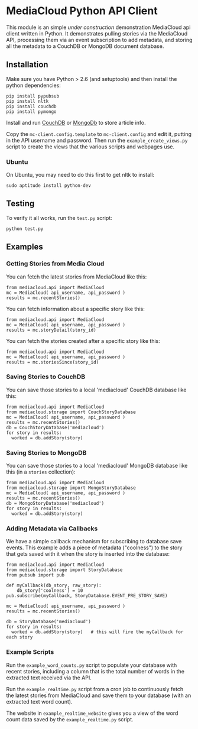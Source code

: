 MediaCloud Python API Client
============================

This module is an simple *under construction* demonstration MediaCloud api client written 
in Python.  It demonstrates pulling stories via the MediaCloud API, processing them via an 
event subscription to add metadata, and storing all the metadata to a CouchDB or MongoDB 
document database.

Installation
------------

Make sure you have Python > 2.6 (and setuptools) and then install the python dependencies:
    
    pip install pypubsub
    pip install nltk
    pip install couchdb
    pip install pymongo
    
Install and run [CouchDB](http://couchdb.apache.org) or [MongoDb](http://mongodb.org) to store 
article info.

Copy the `mc-client.config.template` to `mc-client.config` and edit it, putting in the 
API username and password.  Then run the `example_create_views.py` script to create the 
views that the various scripts and webpages use.

### Ubuntu

On Ubuntu, you may need to do this first to get nltk to install:

    sudo aptitude install python-dev

Testing
-------

To verify it all works, run the `test.py` script:

    python test.py 

Examples
--------

### Getting Stories from Media Cloud

You can fetch the latest stories from MediaCloud like this:

    from mediacloud.api import MediaCloud
    mc = MediaCloud( api_username, api_password )
    results = mc.recentStories()

You can fetch information about a specific story like this:

    from mediacloud.api import MediaCloud
    mc = MediaCloud( api_username, api_password )
    results = mc.storyDetail(story_id)

You can fetch the stories created after a specific story like this:

    from mediacloud.api import MediaCloud
    mc = MediaCloud( api_username, api_password )
    results = mc.storiesSince(story_id)

### Saving Stories to CouchDB

You can save those stories to a local 'mediacloud' CouchDB database like this:

    from mediacloud.api import MediaCloud
    from mediacloud.storage import CouchStoryDatabase
    mc = MediaCloud( api_username, api_password )
    results = mc.recentStories()
    db = CouchStoryDatabase('mediacloud')
    for story in results:
      worked = db.addStory(story)

### Saving Stories to MongoDB

You can save those stories to a local 'mediacloud' MongoDB database like this 
(in a `stories` collection):

    from mediacloud.api import MediaCloud
    from mediacloud.storage import MongoStoryDatabase
    mc = MediaCloud( api_username, api_password )
    results = mc.recentStories()
    db = MongoStoryDatabase('mediacloud')
    for story in results:
      worked = db.addStory(story)

### Adding Metadata via Callbacks

We have a simple callback mechanism for subscribing to database save events.  This 
example adds a piece of metadata ("coolness") to the story that gets saved with it 
when the story is inserted into the database:

    from mediacloud.api import MediaCloud
    from mediacloud.storage import StoryDatabase
    from pubsub import pub
    
    def myCallback(db_story, raw_story):
        db_story['coolness'] = 10
    pub.subscribe(myCallback, StoryDatabase.EVENT_PRE_STORY_SAVE)
    
    mc = MediaCloud( api_username, api_password )
    results = mc.recentStories()
    
    db = StoryDatabase('mediacloud')
    for story in results:
      worked = db.addStory(story)   # this will fire the myCallback for each story

### Example Scripts

Run the `example_word_counts.py` script to populate your database with recent stories, 
including a column that is the total number of words in the extracted text received via
the API.

Run the `example_realtime.py` script from a cron job to continuously fetch the latest
stories from MediaCloud and save them to your database (with an extracted text word count).

The website in `example_realtime_website` gives you a view of the word count data saved 
by the `example_realtime.py` script.

